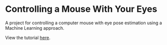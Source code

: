 # Controlling a Mouse With Your Eyes
A project for controlling a computer mouse with eye pose estimation using a Machine Learning approach.

View the tutorial [here](https://medium.com/p/f1097e7cf2e9/edit).
